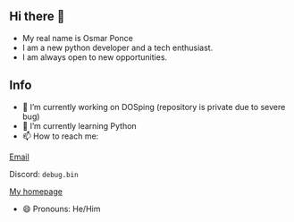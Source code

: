## Hi there 👋
- My real name is Osmar Ponce
- I am a new python developer and a tech enthusiast.
- I am always open to new opportunities.

## Info
- 🔭 I’m currently working on DOSping (repository is private due to severe bug)
- 🌱 I’m currently learning Python
- 📫 How to reach me:

[Email](mailto:bloxyyt72@gmail.com)

Discord: `debug.bin`

[My homepage](https://guns.lol/debug.bin)
- 😄 Pronouns: He/Him
